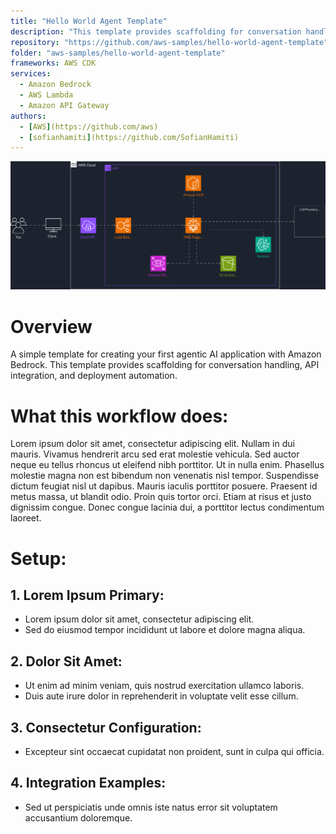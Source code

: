 ```yaml
---
title: "Hello World Agent Template"
description: "This template provides scaffolding for conversation handling, API integration, and deployment automation."
repository: "https://github.com/aws-samples/hello-world-agent-template"
folder: "aws-samples/hello-world-agent-template"
frameworks: AWS CDK
services:
  - Amazon Bedrock
  - AWS Lambda
  - Amazon API Gateway
authors:
  - [AWS](https://github.com/aws)
  - [sofianhamiti](https://github.com/SofianHamiti)
---
```


![Architecture Diagram](./architecture.svg)

# Overview
A simple template for creating your first agentic AI application with Amazon Bedrock. This template provides scaffolding for conversation handling, API integration, and deployment automation.

# What this workflow does:
Lorem ipsum dolor sit amet, consectetur adipiscing elit. Nullam in dui mauris. Vivamus hendrerit arcu sed erat molestie vehicula. Sed auctor neque eu tellus rhoncus ut eleifend nibh porttitor. Ut in nulla enim. Phasellus molestie magna non est bibendum non venenatis nisl tempor. Suspendisse dictum feugiat nisl ut dapibus. Mauris iaculis porttitor posuere. Praesent id metus massa, ut blandit odio. Proin quis tortor orci. Etiam at risus et justo dignissim congue. Donec congue lacinia dui, a porttitor lectus condimentum laoreet.

# Setup:
## 1. Lorem Ipsum Primary:
- Lorem ipsum dolor sit amet, consectetur adipiscing elit.
- Sed do eiusmod tempor incididunt ut labore et dolore magna aliqua.

## 2. Dolor Sit Amet:
- Ut enim ad minim veniam, quis nostrud exercitation ullamco laboris.
- Duis aute irure dolor in reprehenderit in voluptate velit esse cillum.

## 3. Consectetur Configuration:
- Excepteur sint occaecat cupidatat non proident, sunt in culpa qui officia.

## 4. Integration Examples:
- Sed ut perspiciatis unde omnis iste natus error sit voluptatem accusantium doloremque.
